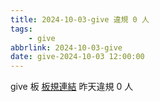 ```yaml
---
title: 2024-10-03-give 違規 0 人
tags:
    - give
abbrlink: 2024-10-03-give
date: give-2024-10-03 12:00:00
---
```

give 板 [板規連結](https://www.ptt.cc/bbs/give/M.1612495900.A.C32.html)
昨天違規 0 人
